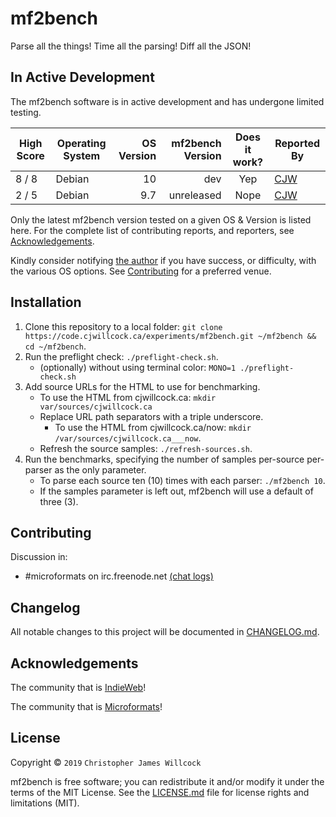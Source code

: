 # mf2bench
Parse all the things! Time all the parsing! Diff all the JSON!

## In Active Development
The mf2bench software is in active development and has undergone limited testing.

| High Score | Operating System | OS Version | mf2bench Version | Does it work? | Reported By |
| ---------- | ---------------- | ----------:| ----------------:|:-------------:| ----------- |
| 8 / 8      | Debian           | 10         | dev              | Yep           | [CJW](https://cjwillcock.ca/) |
| 2 / 5      | Debian           | 9.7        | unreleased       | Nope          | [CJW](https://cjwillcock.ca/) |

Only the latest mf2bench version tested on a given OS & Version is listed here. For the complete list of contributing reports, and reporters, see [Acknowledgements](#acknowledgements).

Kindly consider notifying [the author](https://cjwillcock.ca/) if you have success, or difficulty, with the various OS options. See [Contributing](#contributing) for a preferred venue.

## Installation
1. Clone this repository to a local folder: `git clone https://code.cjwillcock.ca/experiments/mf2bench.git ~/mf2bench && cd ~/mf2bench`.
2. Run the preflight check: `./preflight-check.sh`.
   * (optionally) without using terminal color: `MONO=1 ./preflight-check.sh`
3. Add source URLs for the HTML to use for benchmarking.
   * To use the HTML from cjwillcock.ca: `mkdir var/sources/cjwillcock.ca`
   * Replace URL path separators with a triple underscore.
     * To use the HTML from cjwillcock.ca/now: `mkdir /var/sources/cjwillcock.ca___now`.
   * Refresh the source samples: `./refresh-sources.sh`.
4. Run the benchmarks, specifying the number of samples per-source per-parser as the only parameter.
   * To parse each source ten (10) times with each parser: `./mf2bench 10`.
   * If the samples parameter is left out, mf2bench will use a default of three (3).

## Contributing
Discussion in:
* #microformats on irc.freenode.net [(chat logs)](https://chat.indieweb.org/microformats)

## Changelog
All notable changes to this project will be documented in [CHANGELOG.md](CHANGELOG.md).

## Acknowledgements
The community that is [IndieWeb](https://indieweb.org/)!

The community that is [Microformats](http://microformats.org/)!

## License
Copyright © `2019` `Christopher James Willcock`
 
mf2bench is free software; you can redistribute it and/or modify it under the terms of the MIT License. See the [LICENSE.md](LICENSE.md) file for license rights and limitations (MIT).
